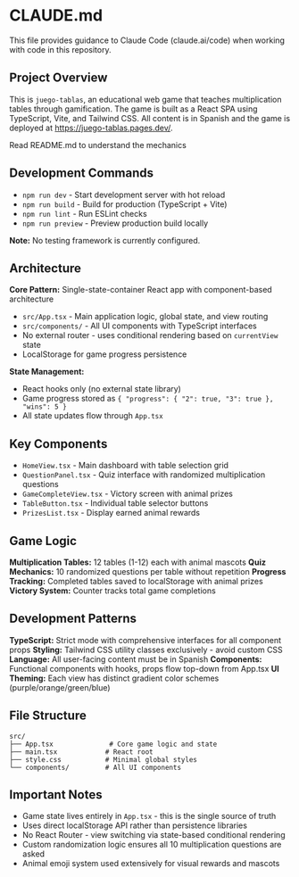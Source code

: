 # CLAUDE.md

This file provides guidance to Claude Code (claude.ai/code) when working with code in this repository.

## Project Overview

This is `juego-tablas`, an educational web game that teaches multiplication tables through gamification. The game is built as a React SPA using TypeScript, Vite, and Tailwind CSS. All content is in Spanish and the game is deployed at https://juego-tablas.pages.dev/.

Read README.md to understand the mechanics

## Development Commands

- `npm run dev` - Start development server with hot reload
- `npm run build` - Build for production (TypeScript + Vite)  
- `npm run lint` - Run ESLint checks
- `npm run preview` - Preview production build locally

**Note:** No testing framework is currently configured.

## Architecture

**Core Pattern:** Single-state-container React app with component-based architecture
- `src/App.tsx` - Main application logic, global state, and view routing
- `src/components/` - All UI components with TypeScript interfaces
- No external router - uses conditional rendering based on `currentView` state
- LocalStorage for game progress persistence

**State Management:**
- React hooks only (no external state library)
- Game progress stored as `{ "progress": { "2": true, "3": true }, "wins": 5 }`
- All state updates flow through `App.tsx`

## Key Components

- `HomeView.tsx` - Main dashboard with table selection grid
- `QuestionPanel.tsx` - Quiz interface with randomized multiplication questions  
- `GameCompleteView.tsx` - Victory screen with animal prizes
- `TableButton.tsx` - Individual table selector buttons
- `PrizesList.tsx` - Display earned animal rewards

## Game Logic

**Multiplication Tables:** 12 tables (1-12) each with animal mascots
**Quiz Mechanics:** 10 randomized questions per table without repetition
**Progress Tracking:** Completed tables saved to localStorage with animal prizes
**Victory System:** Counter tracks total game completions

## Development Patterns

**TypeScript:** Strict mode with comprehensive interfaces for all component props
**Styling:** Tailwind CSS utility classes exclusively - avoid custom CSS
**Language:** All user-facing content must be in Spanish
**Components:** Functional components with hooks, props flow top-down from App.tsx
**UI Theming:** Each view has distinct gradient color schemes (purple/orange/green/blue)

## File Structure

```
src/
├── App.tsx              # Core game logic and state
├── main.tsx            # React root
├── style.css           # Minimal global styles
└── components/         # All UI components
```

## Important Notes

- Game state lives entirely in `App.tsx` - this is the single source of truth
- Uses direct localStorage API rather than persistence libraries  
- No React Router - view switching via state-based conditional rendering
- Custom randomization logic ensures all 10 multiplication questions are asked
- Animal emoji system used extensively for visual rewards and mascots
